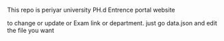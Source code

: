 This repo is periyar university PH.d Entrence portal website

to change or update or Exam link or department. just go data.json and edit the file you want 

